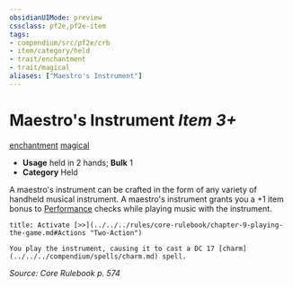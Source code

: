 ```yaml
---
obsidianUIMode: preview
cssclass: pf2e,pf2e-item
tags:
- compendium/src/pf2e/crb
- item/category/held
- trait/enchantment
- trait/magical
aliases: ["Maestro's Instrument"]
---
```

# Maestro's Instrument *Item 3+*  
[enchantment](../../../rules/traits/enchantment.md)  [magical](../../../rules/traits/magical.md)  

- **Usage** held in 2 hands; **Bulk** 1
- **Category** Held

A maestro's instrument can be crafted in the form of any variety of handheld musical instrument. A maestro's instrument grants you a +1 item bonus to [Performance](../../skills.md#Performance) checks while playing music with the instrument.

```ad-embed-ability
title: Activate [>>](../../../rules/core-rulebook/chapter-9-playing-the-game.md#Actions "Two-Action")

You play the instrument, causing it to cast a DC 17 [charm](../../../compendium/spells/charm.md) spell.
```

*Source: Core Rulebook p. 574*
